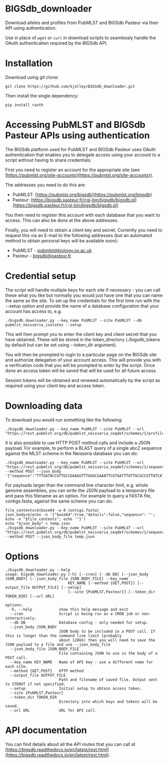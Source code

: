 # BIGSdb_downloader
Download alleles and profiles from PubMLST and BIGSdb 
Pasteur via their API using authentication.

Use in place of `wget` or `curl` in download scripts to seamlessly handle the
OAuth authentication required by the BIGSdb API.

# Installation
Download using git clone:

```
git clone https://github.com/kjolley/BIGSdb_downloader.git
```

Then install the single dependency:

```
pip install rauth
```
# Accessing PubMLST and BIGSdb Pasteur APIs using authentication
The BIGSdb platform used for PubMLST and BIGSdb Pasteur uses OAuth 
authentication that enables you to delegate access using your account to a
script without having to share credentials.

First you need to register an account for the appropriate site (see 
[https://pubmlst.org/site-accounts](https://pubmlst.org/site-accounts)).

The addresses you need to do this are:

* PubMLST: [https://pubmlst.org/bigsdb](https://pubmlst.org/bigsdb)
* Pasteur: [https://bigsdb.pasteur.fr/cgi-bin/bigsdb/bigsdb.pl](https://bigsdb.pasteur.fr/cgi-bin/bigsdb/bigsdb.pl)

You then need to register this account with each database that you want to 
access. This can also be done at the above addresses.

Finally, you will need to obtain a client key and secret. Currently you need to
request this via an E-mail to the following addresses (but an automated method
to obtain personal keys will be available soon):

* PubMLST - [pubmlst@biology.ox.ac.uk](mailto:pubmlst@biology.ox.ac.uk)
* Pasteur - [bigsdb@pasteur.fr](mailto:bigsdb@pasteur.fr)

# Credential setup
The script will handle multiple keys for each site if necessary - you can call
these what you like but normally you would just have one that you can name the
same as the site. To set up the credentials for the first time run with the
--setup option and provide the name of a database configuration that your 
account has access to, e.g.

```
./bigsdb_downloader.py --key_name PubMLST --site PubMLST --db pubmlst_neisseria_isolates --setup
```
This will then prompt you to enter the client key and client secret that you 
have obtained. These will be stored in the token_directory
(./bigsdb_tokens by default but can be set using --token_dir argument).

You will then be prompted to login to a particular page on the BIGSdb site and
authorize delegation of your account access. This will provide you with a 
verification code that you will be prompted to enter by the script. Once done
an access token will be saved that will be used for all future access.

Session tokens will be obtained and renewed automatically by the script as 
required using your client key and access token.

# Downloading data
To download you would run something like the following:

```
./bigsdb_downloader.py --key_name PubMLST --site PubMLST --url "https://rest.pubmlst.org/db/pubmlst_neisseria_seqdef/schemes/1/profiles_csv"
```

It is also possible to use HTTP POST method calls and include a JSON payload.
For example, to perform a BLAST query of a single abcZ sequence against the
MLST scheme in the Neisseria database you can do:

```
./bigsdb_downloader.py --key_name PubMLST --site PubMLST --url "https://rest.pubmlst.org/db/pubmlst_neisseria_seqdef/schemes/1/sequence" --method POST --json_body '{"sequence":"TTTGATACCGTTGCCGAAGGTTTGGGCGAAATTCGTGATTTATTGCGCCGTTATCATCATGTCAGCCATGAGTTGGAAAATGGTTCGAGTGAGGCTTTGTTGAAAGAACTCAACGAATTGCAACTTGAAATCGAAGCGAAGGACGGCTGGAAACTGGATGCGGCAGTCAAGCAGACTTTGGGGGAACTCGGTTTGCCGGAAAATGAAAAAATCGGCAACCTTTCCGGCGGTCAGAAAAAGCGCGTCGCCTTGGCTCAGGCTTGGGTGCAAAAGCCCGACGTATTGCTGCTGGACGAGCCGACCAACCATTTGGATATCGACGCGATTATTTGGCTGGAAAATCTGCTCAAAGCGTTTGAAGGCAGCTTGGTTGTGATTACCCACGACCGCCGTTTTTTGGACAATATCGCCACGCGGATTGTCGAACTCGATC"}'
```
For payloads larger than the command line character limit, e.g. whole genome 
assemblies, you can write the JSON payload to a temporary file and pass this
filename as an option. For example to query a FASTA file, contigs.fasta, 
against the same scheme you can do:

```
file_contents=$(base64 -w 0 contigs.fasta)
json_body=$(echo -n '{"base64":true,"details":false,"sequence": "'; echo -n "$file_contents"; echo '"}')
echo "$json_body" > temp.json
./bigsdb_downloader.py --key_name PubMLST --site PubMLST --url "https://rest.pubmlst.org/db/pubmlst_neisseria_seqdef/schemes/1/sequence" --method POST --json_body_file temp.json 
```
# Options

```
./bigsdb_downloader.py --help
usage: bigsdb_downloader.py [-h] [--cron] [--db DB] [--json_body JSON_BODY] [--json_body_file JSON_BODY_FILE] --key_name
                            KEY_NAME [--method {GET,POST}] [--output_file OUTPUT_FILE] [--setup]
                            [--site {PubMLST,Pasteur}] [--token_dir TOKEN_DIR] [--url URL]

options:
  -h, --help            show this help message and exit
  --cron                Script is being run as a CRON job or non-interactively.
  --db DB               Database config - only needed for setup.
  --json_body JSON_BODY
                        JSON body to be included in a POST call. If this is longer than the command line limit (probably
                        about 128kb) then you will need to save the JSON payload to a file and use --json_body_file
  --json_body_file JSON_BODY_FILE
                        File containing JSON to use in the body of a POST call.
  --key_name KEY_NAME   Name of API key - use a different name for each site.
  --method {GET,POST}   HTTP method
  --output_file OUTPUT_FILE
                        Path and filename of saved file. Output sent to STDOUT if not specified.
  --setup               Initial setup to obtain access token.
  --site {PubMLST,Pasteur}
  --token_dir TOKEN_DIR
                        Directory into which keys and tokens will be saved.
  --url URL             URL for API call.
```

# API documentation
You can find details about all the API routes that you can call at 
[https://bigsdb.readthedocs.io/en/latest/rest.html](https://bigsdb.readthedocs.io/en/latest/rest.html).
